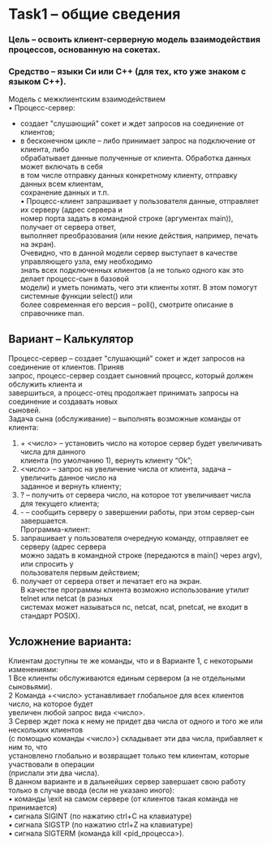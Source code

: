 # Task1 – общие сведения  
### Цель – освоить клиент-серверную модель взаимодействия процессов, основанную на сокетах.  
### Средство – языки Си или С++ (для тех, кто уже знаком с языком С++).  

Модель с межклиентским взаимодействием  
• Процесс-сервер:  
 - создает "слушающий" сокет и ждет запросов на соединение от клиентов;  
 - в бесконечном цикле – либо принимает запрос на подключение от клиента, либо  
 обрабатывает данные полученные от клиента. Обработка данных может включать в себя  
 в том числе отправку данных конкретному клиенту, отправку данных всем клиентам,  
 сохранение данных и т.п.  
• Процесс-клиент запрашивает у пользователя данные, отправляет их серверу (адрес сервера и  
номер порта задать в командной строке (аргументах main)), получает от сервера ответ,  
выполняет преобразования (или некие действия, например, печать на экран).  
Очевидно, что в данной модели сервер выступает в качестве управляющего узла, ему необходимо  
знать всех подключенных клиентов (а не только одного как это делает процесс-сын в базовой  
модели) и уметь понимать, чего эти клиенты хотят. В этом помогут системные функции select() или  
более современная его версия – poll(), смотрите описание в справочнике man.  

## Вариант – Калькулятор
Процесс-сервер – создает "слушающий" сокет и ждет запросов на соединение от клиентов. Приняв  
запрос, процесс-сервер создает сыновний процесс, который должен обслужить клиента и  
завершиться, а процесс-отец продолжает принимать запросы на соединение и создавать новых  
сыновей.  
Задача сына (обслуживание) – выполнять возможные команды от клиента:  
1) \+ <число> – установить число на которое сервер будет увеличивать числа для данного  
клиента (по умолчанию 1), вернуть клиенту “Ok”;  
2) <число> – запрос на увеличение числа от клиента, задача – увеличить данное число на  
заданное и вернуть клиенту;  
3) \? – получить от сервера число, на которое тот увеличивает числа для текущего клиента;  
4) \- – сообщить серверу о завершении работы, при этом сервер-сын завершается.  
Программа-клиент:  
1) запрашивает у пользователя очередную команду, отправляет ее серверу (адрес сервера  
можно задать в командной строке (передаются в main() через argv), или спросить у  
пользователя первым действием;  
2) получает от сервера ответ и печатает его на экран.  
В качестве программы клиента возможно использование утилит telnet или netcat (в разных  
системах может называться nc, netcat, ncat, pnetcat, не входит в стандарт POSIX).  

## Усложнение варианта:  
Клиентам доступны те же команды, что и в Варианте 1, с некоторыми изменениями:  
1 Все клиенты обслуживаются единым сервером (а не отдельными сыновьями).  
2 Команда +<число> устанавливает глобальное для всех клиентов число, на которое будет  
увеличен любой запрос вида <число>.  
3 Сервер ждет пока к нему не придет два числа от одного и того же или нескольких клиентов  
(с помощью команды <число>) складывает эти два числа, прибавляет к ним то, что  
установлено глобально и возвращает только тем клиентам, которые участвовали в операции  
(прислали эти два числа).  
В данном варианте и в дальнейших сервер завершает свою работу только в случае ввода (если не
указано иного):  
• команды \exit на самом сервере (от клиентов такая команда не принимается)  
• сигнала SIGINT (по нажатию ctrl+C на клавиатуре)  
• сигнала SIGSTP (по нажатию ctrl+Z на клавиатуре)  
• сигнала SIGTERM (команда kill <pid_процесса>).  

